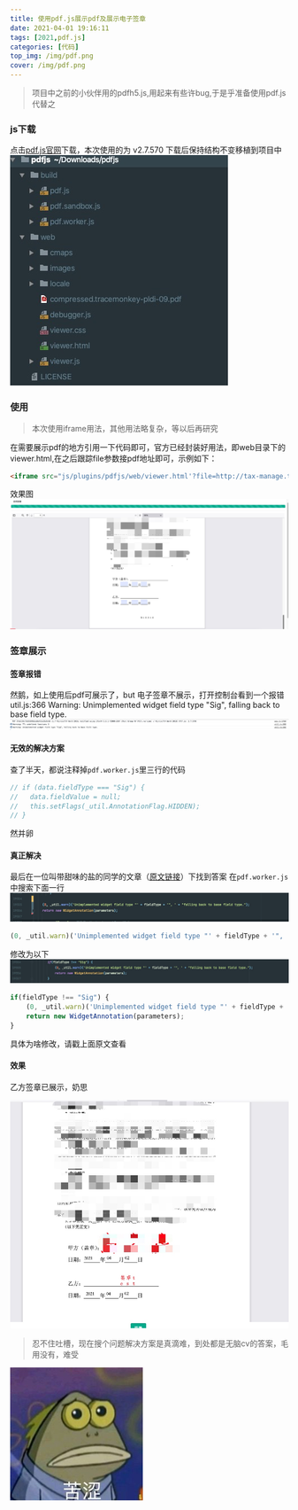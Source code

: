 ```yaml
---
title: 使用pdf.js展示pdf及展示电子签章
date: 2021-04-01 19:16:11
tags: [2021,pdf.js]
categories: [代码]
top_img: /img/pdf.png
cover: /img/pdf.png
---
```

> 项目中之前的小伙伴用的pdfh5.js,用起来有些许bug,于是乎准备使用pdf.js代替之

### js下载
点击[pdf.js官网](http://mozilla.github.io/pdf.js/getting_started/#download)下载，本次使用的为 v2.7.570
下载后保持结构不变移植到项目中
![1617330465291](/images/1617330465291.jpg)


### 使用
>本次使用iframe用法，其他用法略复杂，等以后再研究

在需要展示pdf的地方引用一下代码即可，官方已经封装好用法，即web目录下的viewer.html,在之后跟踪file参数接pdf地址即可，示例如下：

```html
<iframe src="js/plugins/pdfjs/web/viewer.html'?file=http://tax-manage.test/storage/contract/test.pdf')}}" frameborder="0" width="100%" height="800px" id="iframe"></iframe>
```
效果图
![](/images/16173310594409.jpg)

### 签章展示

####  签章报错


然鹅，如上使用后pdf可展示了，but 电子签章不展示，打开控制台看到一个报错
util.js:366 Warning: Unimplemented widget field type "Sig", falling back to base field type.
![](/images/16173314778345.jpg)

#### 无效的解决方案

查了半天，都说注释掉`pdf.worker.js`里三行的代码
```javascript
// if (data.fieldType === "Sig") {
//   data.fieldValue = null;
//   this.setFlags(_util.AnnotationFlag.HIDDEN);
// }
```
然并卵

#### 真正解决

最后在一位叫带甜味的盐的同学的文章（[原文链接](https://blog.csdn.net/s_y_w123/article/details/108869862)）下找到答案
在`pdf.worker.js`中搜索下面一行
![](/images/16173320819737.jpg)

```javascript
(0, _util.warn)('Unimplemented widget field type "' + fieldType + '", ' + "falling back to base field type.");
```

修改为以下
![](/images/16173321213805.jpg)
```javascript
if(fieldType !== "Sig") {
    (0, _util.warn)('Unimplemented widget field type "' + fieldType + '", ' + "falling back to base field type.");
    return new WidgetAnnotation(parameters);
}
```
具体为啥修改，请戳上面原文查看

#### 效果

乙方签章已展示，奶思

![](/images/16173322941298.jpg)


>忍不住吐槽，现在搜个问题解决方案是真滴难，到处都是无脑cv的答案，毛用没有，难受

![](/images/16173330315869.jpg)

